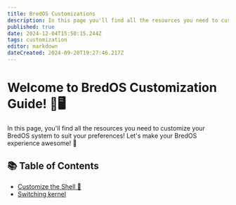 ```yaml
---
title: BredOS Customizations
description: In this page you'll find all the resources you need to customize your BredOS system to suit your preferences! Let's make your BredOS experience awesome! 🚀
published: true
date: 2024-12-04T15:50:15.244Z
tags: customization
editor: markdown
dateCreated: 2024-09-20T19:27:46.217Z
---
```


# Welcome to BredOS Customization Guide! 🎉🖥️

In this page, you'll find all the resources you need to customize your BredOS system to suit your preferences! Let's make your BredOS experience awesome! 🚀

## 📚 Table of Contents
* [Customize the Shell 🐚](https://wiki.bredos.org/en/customizations/shell-customization)
* [Switching kernel](https://wiki.bredos.org/en/customizations/switching-kernel)